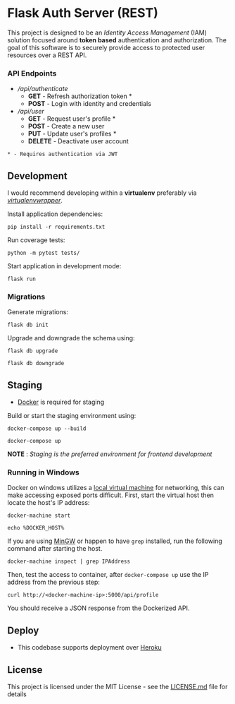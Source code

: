 # Flask Auth Server (REST)

This project is designed to be an *Identity Access Management* (IAM) solution focused around **token based** authentication and authorization. The goal of this software is to securely provide access to protected user resources over a REST API.

### API Endpoints

- */api/authenticate*
    - **GET** - Refresh authorization token *
    - **POST** - Login with identity and credentials
- */api/user*
    - **GET** - Request user's profile *
    - **POST** - Create a new user
    - **PUT** - Update user's profiles *
    - **DELETE** - Deactivate user account

`* - Requires authentication via JWT`

## Development
I would recommend developing within a **virtualenv** preferably via *[virtualenvwrapper](https://virtualenvwrapper.readthedocs.io/en/latest/install.html)*.

Install application dependencies:

`pip install -r requirements.txt`

Run coverage tests:

`python -m pytest tests/`

Start application in development mode:

`flask run`

### Migrations

Generate migrations:

`flask db init`

Upgrade and downgrade the schema using:

`flask db upgrade`

`flask db downgrade`

## Staging

* [Docker](https://www.docker.com/get-started) is required for staging

Build or start the staging environment using:

`docker-compose up --build`

`docker-compose up`

**NOTE** :
*Staging is the preferred environment for frontend development*

### Running in Windows

Docker on windows utilizes a [local virtual machine](https://docs.docker.com/machine/get-started/) for networking, this can make accessing exposed ports difficult. First, start the virtual host then locate the host's IP address:

`docker-machine start`

`echo %DOCKER_HOST%`

If you are using [MinGW](http://www.mingw.org/) or happen to have `grep` installed, run the following command after starting the host.

`docker-machine inspect | grep IPAddress`

Then, test the access to container, after `docker-compose up` use the IP address from the previous step:

`curl http://<docker-machine-ip>:5000/api/profile`

You should receive a JSON response from the Dockerized API.

## Deploy

* This codebase supports deployment over [Heroku](https://devcenter.heroku.com/articles/getting-started-with-python)

## License

This project is licensed under the MIT License - see the [LICENSE.md](LICENSE.md) file for details

